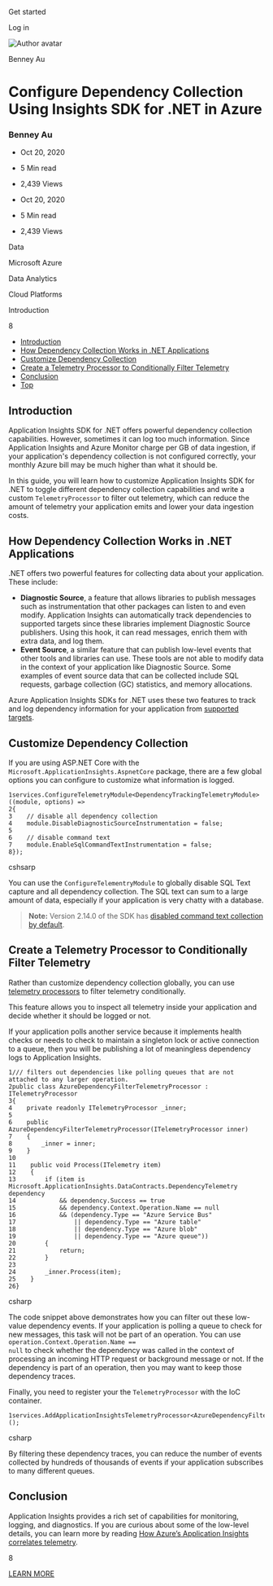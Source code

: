 <span data-css-15b13by="" aria-hidden="false">Get started</span>

<span data-css-15b13by="" aria-hidden="false">Log in</span>

<img src="../../pluralsight.imgix.net/author/lg/7aa57bc1-6266-4719-a497-c3ab18a28f5d.png" alt="Author avatar" class="jsx-3841407315" />

Benney Au

Configure Dependency Collection Using Insights SDK for .NET in Azure
====================================================================

### Benney Au

-   Oct 20, 2020
-   5 Min read
-   2,439 Views

-   Oct 20, 2020
-   <span class="jsx-3759398792" itemprop="timeRequired">5 Min</span> read
-   2,439 Views

<span class="jsx-3759398792"></span>

<span data-css-1997kh1="">Data</span>

<span class="jsx-3759398792"></span>

<span data-css-1997kh1="">Microsoft Azure</span>

<span class="jsx-3759398792"></span>

<span data-css-1997kh1="">Data Analytics</span>

<span class="jsx-3759398792"></span>

<span data-css-1997kh1="">Cloud Platforms</span>

Introduction

8

-   <a href="#module-introduction" class="menu-link">Introduction</a>
-   <a href="#module-howdependencycollectionworksinnetapplications" class="menu-link">How Dependency Collection Works in .NET Applications</a>
-   <a href="#module-customizedependencycollection" class="menu-link">Customize Dependency Collection</a>
-   <a href="#module-createatelemetryprocessortoconditionallyfiltertelemetry" class="menu-link">Create a Telemetry Processor to Conditionally Filter Telemetry</a>
-   <a href="#module-conclusion" class="menu-link">Conclusion</a>
-   <a href="#top" class="menu-link">Top</a>

Introduction
------------

Application Insights SDK for .NET offers powerful dependency collection capabilities. However, sometimes it can log too much information. Since Application Insights and Azure Monitor charge per GB of data ingestion, if your application's dependency collection is not configured correctly, your monthly Azure bill may be much higher than what it should be.

In this guide, you will learn how to customize Application Insights SDK for .NET to toggle different dependency collection capabilities and write a custom <span class="jsx-3120878690">`TelemetryProcessor`</span> to filter out telemetry, which can reduce the amount of telemetry your application emits and lower your data ingestion costs.

How Dependency Collection Works in .NET Applications
----------------------------------------------------

.NET offers two powerful features for collecting data about your application. These include:

-   **Diagnostic Source**, a feature that allows libraries to publish messages such as instrumentation that other packages can listen to and even modify. Application Insights can automatically track dependencies to supported targets since these libraries implement Diagnostic Source publishers. Using this hook, it can read messages, enrich them with extra data, and log them.
-   **Event Source**, a similar feature that can publish low-level events that other tools and libraries can use. These tools are not able to modify data in the context of your application like Diagnostic Source. Some examples of event source data that can be collected include SQL requests, garbage collection (GC) statistics, and memory allocations.

Azure Application Insights SDKs for .NET uses these two features to track and log dependency information for your application from [supported targets](https://docs.microsoft.com/en-us/azure/azure-monitor/app/auto-collect-dependencies).

Customize Dependency Collection
-------------------------------

If you are using ASP.NET Core with the <span class="jsx-3120878690">`Microsoft.ApplicationInsights.AspnetCore`</span> package, there are a few global options you can configure to customize what information is logged.

    1services.ConfigureTelemetryModule<DependencyTrackingTelemetryModule>((module, options) =>
    2{
    3    // disable all dependency collection
    4    module.DisableDiagnosticSourceInstrumentation = false;
    5
    6    // disable command text
    7    module.EnableSqlCommandTextInstrumentation = false;
    8});

cshsarp

You can use the <span class="jsx-3120878690">`ConfigureTelementryModule`</span> to globally disable SQL Text capture and all dependency collection. The SQL text can sum to a large amount of data, especially if your application is very chatty with a database.

> **Note:** Version 2.14.0 of the SDK has [disabled command text collection by default](https://github.com/microsoft/ApplicationInsights-Announcements/issues/28).

Create a Telemetry Processor to Conditionally Filter Telemetry
--------------------------------------------------------------

Rather than customize dependency collection globally, you can use [telemetry processors](https://docs.microsoft.com/en-us/azure/azure-monitor/app/api-filtering-sampling) to filter telemetry conditionally.

This feature allows you to inspect all telemetry inside your application and decide whether it should be logged or not.

If your application polls another service because it implements health checks or needs to check to maintain a singleton lock or active connection to a queue, then you will be publishing a lot of meaningless dependency logs to Application Insights.

    1/// filters out dependencies like polling queues that are not attached to any larger operation.
    2public class AzureDependencyFilterTelemetryProcessor : ITelemetryProcessor
    3{
    4    private readonly ITelemetryProcessor _inner;
    5
    6    public AzureDependencyFilterTelemetryProcessor(ITelemetryProcessor inner)
    7    {
    8        _inner = inner;
    9    }
    10
    11    public void Process(ITelemetry item)
    12    {
    13        if (item is Microsoft.ApplicationInsights.DataContracts.DependencyTelemetry dependency
    14            && dependency.Success == true
    15            && dependency.Context.Operation.Name == null
    16            && (dependency.Type == "Azure Service Bus"
    17                || dependency.Type == "Azure table"
    18                || dependency.Type == "Azure blob"
    19                || dependency.Type == "Azure queue"))
    20        {
    21            return;
    22        }
    23
    24        _inner.Process(item);
    25    }
    26}

csharp

The code snippet above demonstrates how you can filter out these low-value dependency events. If your application is polling a queue to check for new messages, this task will not be part of an operation. You can use <span class="jsx-3120878690">`operation.Context.Operation.Name ==                                       null`</span> to check whether the dependency was called in the context of processing an incoming HTTP request or background message or not. If the dependency is part of an operation, then you may want to keep those dependency traces.

Finally, you need to register your the <span class="jsx-3120878690">`TelemetryProcessor`</span> with the IoC container.

    1services.AddApplicationInsightsTelemetryProcessor<AzureDependencyFilterTelemetryProcessor>();

csharp

By filtering these dependency traces, you can reduce the number of events collected by hundreds of thousands of events if your application subscribes to many different queues.

Conclusion
----------

Application Insights provides a rich set of capabilities for monitoring, logging, and diagnostics. If you are curious about some of the low-level details, you can learn more by reading [How Azure’s Application Insights correlates telemetry](https://medium.com/prospa-engineering/how-azures-application-insights-correlates-telemetry-a73731f30bbd).

8

[<span data-css-15b13by="" aria-hidden="false">LEARN MORE</span>](https://www.pluralsight.com/product/paths)
